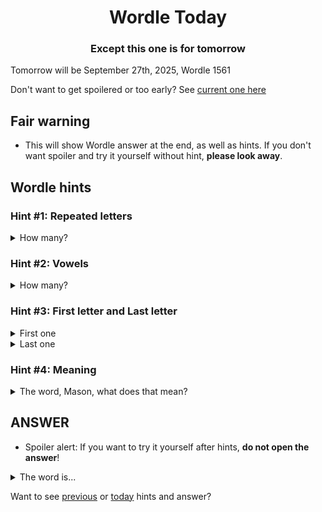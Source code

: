<h1 align="center">
Wordle Today
</h1>

<h3 align="center">
Except this one is for tomorrow
</h3>

Tomorrow will be September 27th, 2025, Wordle 1561

Don't want to get spoilered or too early? See [current one here](README.md)

## Fair warning
- This will show Wordle answer at the end, as well as hints. If you don't want spoiler and try it yourself without hint, **please look away**.

## Wordle hints

### Hint #1: Repeated letters
<details>
  <summary>How many?</summary>
  Zero repeated letters.
</details>

### Hint #2: Vowels
<details>
  <summary>How many?</summary>
  There are 1 vowels. 
</details>

### Hint #3: First letter and Last letter
<details>
  <summary>First one</summary>
  Begins with the letter "F"
</details>
<details>
  <summary>Last one</summary>
  Ends with the letter "Z"
</details>

### Hint #4: Meaning
<details>
  <summary>The word, Mason, what does that mean?</summary>
  The state of being defective.
</details>

## ANSWER
- Spoiler alert: If you want to try it yourself after hints, **do not open the answer**!

<details>
  <summary>The word is...</summary>
  FRITZ
</details>

Want to see [previous](PREVIOUS.md) or [today](README.md) hints and answer?